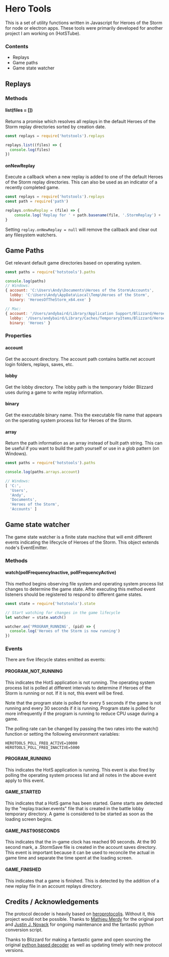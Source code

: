 # Hero Tools

This is a set of utility functions written in Javascript for Heroes of the Storm for node or electron apps. These tools were primarily developed for another project I am working on (HotSTube). 

### Contents
- Replays
- Game paths
- Game state watcher

## Replays

### Methods

#### list(files = [])

Returns a promise which resolves all replays in the default Heroes of the Storm replay directories sorted by creation date. 

```js
const replays = require('hotstools').replays

replays.list((files) => {
  console.log(files)
})
```

#### onNewReplay

Execute a callback when a new replay is added to one of the default Heroes of the Storm replay directories. This can also be used as an indicator of a recently completed game. 

```js
const replays = require('hotstools').replays
const path = require('path')

replays.onNewReplay = (file) => {
    console.log('Replay for ' + path.basename(file, '.StormReplay') + ' added.')
}
```

Setting `replay.onNewReplay = null` will remove the callback and clear out any filesystem watchers.

## Game Paths

Get relevant default game directories based on operating system. 

```js
const paths = require('hotstools').paths

console.log(paths)
// Windows:  
{ account: 'C:\Users\Andy\Documents\Heroes of the Storm\Accounts',
  lobby: 'C:\Users\Andy\AppData\Local\Temp\Heroes of the Storm',
  binary: 'HeroesOfTheStorm_x64.exe' }

// Mac:
{ account: '/Users/andybaird/Library/Application Support/Blizzard/Heroes of the Storm/Accounts',
  lobby: '/Users/andybaird/Library/Caches/TemporaryItems/Blizzard/Heroes of the Storm',
  binary: 'Heroes' }
```

### Properties

#### account
Get the account directory. The account path contains battle.net account login folders, replays, saves, etc. 

#### lobby
Get the lobby directory. The lobby path is the temporary folder Blizzard uses during a game to write replay information. 

#### binary
Get the executable binary name. This the executable file name that appears on the operating system process list for Heroes of the Storm. 

#### array
Return the path information as an array instead of built path string. This can be useful if you want to build the path yourself or use in a glob pattern (on Windows).

```js
const paths = require('hotstools').paths

console.log(paths.arrays.account)

// Windows:
[ 'C:',
  'Users',
  'Andy',
  'Documents',
  'Heroes of the Storm',
  'Accounts' ]
```

## Game state watcher
The game state watcher is a finite state machine that will emit different events indicating the lifecycle of Heroes of the Storm. This object extends node's EventEmitter. 

### Methods

#### watch(pollFrequencyInactive, pollFrequencyActive)

This method begins observing file system and operating system process list changes to determine the game state. After executing this method event listeners should be registered to respond to different game states. 

```js
const state = require('hotstools').state

// Start watching for changes in the game lifecycle
let watcher = state.watch()

watcher.on('PROGRAM_RUNNING', (pid) => {
  console.log('Heroes of the Storm is now running')
})
```

### Events

There are five lifecycle states emitted as events:

#### PROGRAM_NOT_RUNNING 

This indicates the HotS application is not running. The operating system process list is polled at different intervals to determine if Heroes of the Storm is running or not. If it is not, this event will be fired.

Note that the program state is polled for every 5 seconds if the game is not running and every 30 seconds if it is running. Program state is polled for more infrequently if the program is running to reduce CPU usage during a game. 

The polling rate can be changed by passing the two rates into the watch() function or setting the following environment variables:

```
HEROTOOLS_POLL_FREQ_ACTIVE=10000
HEROTOOLS_POLL_FREQ_INACTIVE=5000
```

#### PROGRAM_RUNNING

This indicates the HotS application is running. This event is also fired by polling the operating system process list and all notes in the above event apply to this event. 

#### GAME_STARTED

This indicates that a HotS game has been started. Game starts are detected by the "replay.tracker.events" file that is created in the battle lobby temporary directory. A game is considered to be started as soon as the loading screen begins.

#### GAME_PAST90SECONDS 

This indicates that the in-game clock has reached 90 seconds. At the 90 second mark, a .StormSave file is created in the account saves directory. This event is important because it can be used to reconcile the actual in game time and separate the time spent at the loading screen.

#### GAME_FINISHED 

This indicates that a game is finished. This is detected by the addition of a new replay file in an account replays directory. 

## Credits / Acknowledgements

The protocol decoder is heavily based on [heroprotocoljs](https://github.com/nydus/heroprotocol/). Without it, this project would not be possible. Thanks to [Mathieu Merdy](https://github.com/Farof) for the original port and [Justin J. Novack](https://github.com/jnovack) for ongoing maintenance and the fantastic python conversion script. 

Thanks to Blizzard for making a fantastic game and open sourcing the original [python based decoder](https://github.com/Blizzard/heroprotocol) as well as updating timely with new protocol versions.
